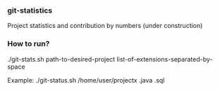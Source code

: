### git-statistics
Project statistics and contribution by numbers (under construction)

### How to run?
./git-stats.sh path-to-desired-project list-of-extensions-separated-by-space

Example:
./git-status.sh /home/user/projectx .java .sql


